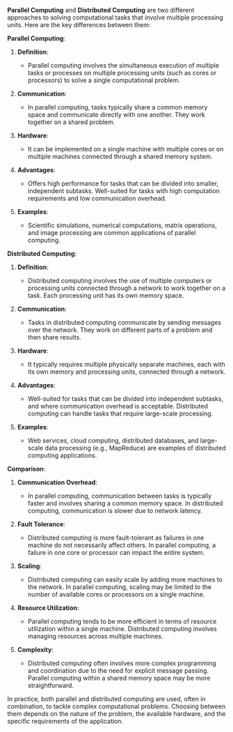 **Parallel Computing** and **Distributed Computing** are two different approaches to solving computational tasks that involve multiple processing units. Here are the key differences between them:

**Parallel Computing**:

1. **Definition**:
   - Parallel computing involves the simultaneous execution of multiple tasks or processes on multiple processing units (such as cores or processors) to solve a single computational problem.

2. **Communication**:
   - In parallel computing, tasks typically share a common memory space and communicate directly with one another. They work together on a shared problem.

3. **Hardware**:
   - It can be implemented on a single machine with multiple cores or on multiple machines connected through a shared memory system.

4. **Advantages**:
   - Offers high performance for tasks that can be divided into smaller, independent subtasks. Well-suited for tasks with high computation requirements and low communication overhead.

5. **Examples**:
   - Scientific simulations, numerical computations, matrix operations, and image processing are common applications of parallel computing.

**Distributed Computing**:

1. **Definition**:
   - Distributed computing involves the use of multiple computers or processing units connected through a network to work together on a task. Each processing unit has its own memory space.

2. **Communication**:
   - Tasks in distributed computing communicate by sending messages over the network. They work on different parts of a problem and then share results.

3. **Hardware**:
   - It typically requires multiple physically separate machines, each with its own memory and processing units, connected through a network.

4. **Advantages**:
   - Well-suited for tasks that can be divided into independent subtasks, and where communication overhead is acceptable. Distributed computing can handle tasks that require large-scale processing.

5. **Examples**:
   - Web services, cloud computing, distributed databases, and large-scale data processing (e.g., MapReduce) are examples of distributed computing applications.

**Comparison**:

1. **Communication Overhead**:
   - In parallel computing, communication between tasks is typically faster and involves sharing a common memory space. In distributed computing, communication is slower due to network latency.

2. **Fault Tolerance**:
   - Distributed computing is more fault-tolerant as failures in one machine do not necessarily affect others. In parallel computing, a failure in one core or processor can impact the entire system.

3. **Scaling**:
   - Distributed computing can easily scale by adding more machines to the network. In parallel computing, scaling may be limited to the number of available cores or processors on a single machine.

4. **Resource Utilization**:
   - Parallel computing tends to be more efficient in terms of resource utilization within a single machine. Distributed computing involves managing resources across multiple machines.

5. **Complexity**:
   - Distributed computing often involves more complex programming and coordination due to the need for explicit message passing. Parallel computing within a shared memory space may be more straightforward.

In practice, both parallel and distributed computing are used, often in combination, to tackle complex computational problems. Choosing between them depends on the nature of the problem, the available hardware, and the specific requirements of the application.
